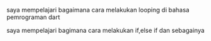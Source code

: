 saya mempelajari bagaimana cara melakukan looping di bahasa pemrograman dart

saya mempelajari bagimana cara melakukan if,else if dan sebagainya
